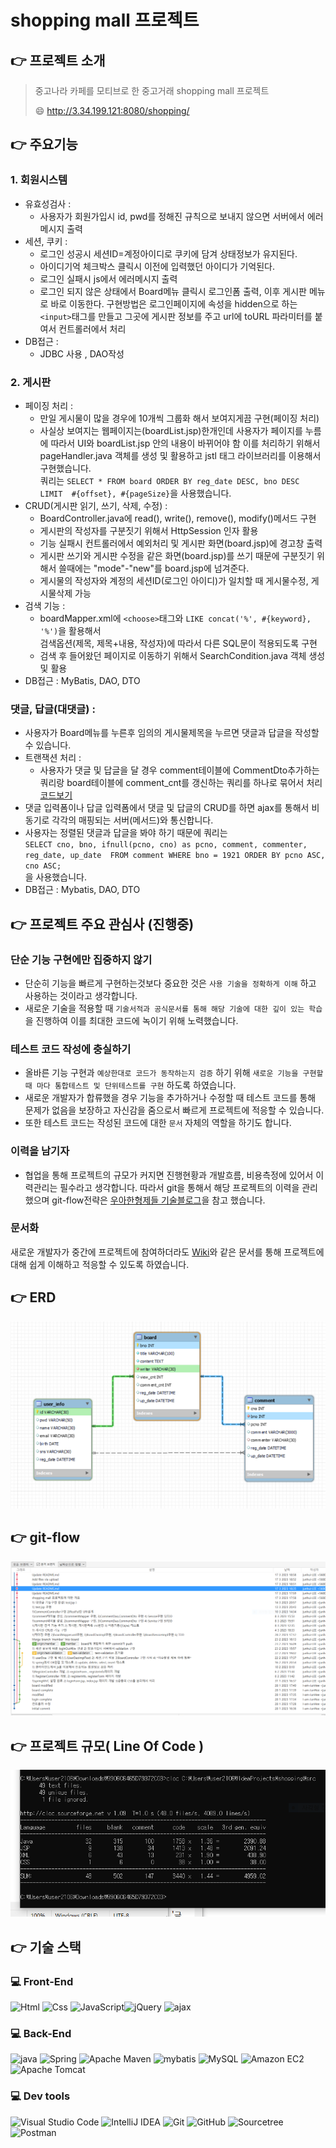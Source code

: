 # shopping mall 프로젝트 


## :point_right: 프로젝트 소개 
> 중고나라 카페를 모티브로 한 중고거래 shopping mall 프로젝트
>
> 😄 http://3.34.199.121:8080/shopping/

## :point_right: 주요기능

### 1. 회원시스템

* 유효성검사 : 
	* 사용자가 회원가입시 id, pwd를 정해진 규칙으로 보내지 않으면 서버에서 에러메시지 출력 
* 세션, 쿠키 : 
	* 로그인 성공시 세션ID=계정아이디로 쿠키에 담겨 상태정보가 유지된다.
	* 아이디기억 체크박스 클릭시 이전에 입력했던 아이디가 기억된다. 
	* 로그인 실패시 js에서 에러메시지 출력
	* 로그인 되지 않은 상태에서 Board메뉴 클릭시 로그인폼 출력, 이후 게시판 메뉴로 바로 이동한다. 구현방법은 로그인페이지에 속성을 hidden으로 하는 `<input>`태그를 만들고 그곳에 게시판 정보를 주고 url에 toURL 파라미터를 붙여서 컨트롤러에서 처리 
* DB접근 : 
	* JDBC 사용 , DAO작성 

### 2. 게시판

* 페이징 처리 : 
	* 만일 게시물이 많을 경우에 10개씩 그룹화 해서 보여지게끔 구현(페이징 처리)
	* 사실상 보여지는 웹페이지는(boardList.jsp)한개인데 사용자가 페이지를 누름에 따라서 UI와 boardList.jsp 안의 내용이 바뀌어야 함 이를 처리하기 위해서 pageHandler.java 객체를 생성 및 활용하고 jstl 태그 라이브러리를 이용해서 구현했습니다. <br> 쿼리는 `SELECT * FROM board ORDER BY reg_date DESC, bno DESC LIMIT  #{offset}, #{pageSize}`을 사용했습니다.
* CRUD(게시판 읽기, 쓰기, 삭제, 수정) : 
	* BoardController.java에 read(), write(), remove(), modify()메서드 구현 
	* 게시판의 작성자를 구분짓기 위해서 HttpSession 인자 활용 
	* 기능 실패시 컨트롤러에서 예외처리 및 게시판 화면(board.jsp)에 경고창 출력 
	* 게시판 쓰기와 게시판 수정을 같은 화면(board.jsp)를 쓰기 때문에 구분짓기 위해서 쓸때에는 "mode"-"new"를 board.jsp에 넘겨준다. 
	* 게시물의 작성자와 계정의 세션ID(로그인 아이디)가 일치할 때 게시물수정, 게시물삭제 가능
* 검색 기능 :
	* boardMapper.xml에 `<choose>`태그와 `LIKE concat('%', #{keyword}, '%')`을 활용해서 <br>검색옵션(제목, 제목+내용, 작성자)에 따라서 다른 SQL문이 적용되도록 구현 
	* 검색 후 들어왔던 페이지로 이동하기 위해서 SearchCondition.java 객체 생성 및 활용 
* DB접근 : MyBatis, DAO, DTO


### 댓글, 답글(대댓글) :

* 사용자가 Board메뉴를 누른후 임의의 게시물제목을 누르면 댓글과 답글을 작성할 수 있습니다. 
* 트랜잭션 처리 : 
	* 사용자가 댓글 및 답글을 달 경우 comment테이블에 CommentDto추가하는 쿼리랑 board테이블에 comment_cnt를 갱신하는 쿼리를 하나로 묶어서 처리 [코드보기](https://github.com/junhui-LEE/shopping/blob/main/src/main/java/org/example/service/CommentServiceImpl.java)
* 댓글 입력폼이나 답글 입력폼에서 댓글 및 답글의 CRUD를 하면 ajax를 통해서 비동기로 각각의 매핑되는 서버(메서드)와 통신합니다. 
* 사용자는 정렬된 댓글과 답글을 봐야 하기 때문에 쿼리는 <br>
`SELECT cno, bno, ifnull(pcno, cno) as pcno, comment, commenter, reg_date, up_date 
FROM comment
WHERE bno = 1921
ORDER BY pcno ASC, cno ASC;` <br> 을 사용했습니다. 
* DB접근 : Mybatis, DAO, DTO







## :point_right: 프로젝트 주요 관심사 (진행중)
### 단순 기능 구현에만 집중하지 않기 
* 단순히 기능을 빠르게 구현하는것보다 중요한 것은 `사용 기술을 정확하게 이해` 하고 사용하는 것이라고 생각합니다. 
* 새로운 기술을 적용할 때 `기술서적과 공식문서를 통해 해당 기술에 대한 깊이 있는 학습` 을 진행하여 이를 최대한 코드에 녹이기 위해 노력했습니다. 
### 테스트 코드 작성에 충실하기 
* 올바른 기능 구현과 `예상한대로 코드가 동작하는지 검증` 하기 위해 `새로운 기능을 구현할 때 마다 통합테스트 및 단위테스트를 구현` 하도록 하였습니다. 
* 새로운 개발자가 합류했을 경우 기능을 추가하거나 수정할 때 테스트 코드를 통해 문제가 없음을 보장하고 자신감을 줌으로서 빠르게 프로젝트에 적응할 수 있습니다. 
* 또한 테스트 코드는 작성된 코드에 대한 `문서` 자체의 역할을 하기도 합니다. 
### 이력을 남기자 
* 협업을 통해 프로젝트의 규모가 커지면 진행현황과 개발흐름, 비용측정에 있어서 이력관리는 필수라고 생각합니다. 따라서 git을 통해서 해당 프로젝트의 이력을 관리했으며 git-flow전략은 [우아한형제들 기술블로그](https://techblog.woowahan.com/2553/)을 참고 했습니다. 
### 문서화
새로운 개발자가 중간에 프로젝트에 참여하더라도 [Wiki](https://github.com/junhui-LEE/shopping/wiki)와 같은 문서를 통해  프로젝트에 대해 쉽게 이해하고 적응할 수 있도록 하였습니다. 

## :point_right: ERD
![shopping mall 프로젝트 ERD](./README_IMAGES/ERD.PNG)

## :point_right: git-flow
![shopping mall 프로젝트 git-flow](./README_IMAGES/git-flow.PNG) 

## :point_right: 프로젝트 규모( Line Of Code )
![shopping mall 프로젝트 cloc](./README_IMAGES/cloc.PNG)

## :point_right: 기술 스택
### 💻 Front-End
<img alt="Html" src ="https://img.shields.io/badge/HTML5-E34F26.svg?&style=for-the-badge&logo=HTML5&logoColor=white"/> <img alt="Css" src ="https://img.shields.io/badge/CSS3-1572B6.svg?&style=for-the-badge&logo=CSS3&logoColor=white"/> <img alt="JavaScript" src ="https://img.shields.io/badge/JavaScriipt-F7DF1E.svg?&style=for-the-badge&logo=JavaScript&logoColor=black"/><img alt="jQuery" src ="https://img.shields.io/badge/jQuery-0769AD.svg?&style=for-the-badge&logo=jQuery&logoColor=white"/> <img alt="ajax" src ="https://img.shields.io/badge/ajax-23C8D2.svg?&style=for-the-badge&logo=ajax&logoColor=white"/>

### 💻 Back-End
<img alt="java" src ="https://img.shields.io/badge/java-FBBA00.svg?&style=for-the-badge&logo=java&logoColor=white"/> <img alt="Spring" src ="https://img.shields.io/badge/Spring-6DB33F.svg?&style=for-the-badge&logo=Spring&logoColor=white"/> 
<img alt="Apache Maven" src ="https://img.shields.io/badge/Apache Maven-C71A36.svg?&style=for-the-badge&logo=Apache Maven&logoColor=white"/> <img alt="mybatis" src ="https://img.shields.io/badge/mybatis-6100A5.svg?&style=for-the-badge&logo=mybatis&logoColor=white"/> <img alt="MySQL" src ="https://img.shields.io/badge/MySQL-4479A1.svg?&style=for-the-badge&logo=MySQL&logoColor=white"/> <img alt="Amazon EC2" src ="https://img.shields.io/badge/Amazon EC2-FF9900.svg?&style=for-the-badge&logo=Amazon EC2&logoColor=white"/> <img alt="Apache Tomcat" src ="https://img.shields.io/badge/Apache Tomcat-F8DC75.svg?&style=for-the-badge&logo=Apache Tomcat&logoColor=white"/> 

### 💻 Dev tools
<img alt="Visual Studio Code" src ="https://img.shields.io/badge/Visual Studio Code-007ACC.svg?&style=for-the-badge&logo=Visual Studio Code&logoColor=white"/> <img alt="IntelliJ IDEA" src ="https://img.shields.io/badge/IntelliJ IDEA-000000.svg?&style=for-the-badge&logo=IntelliJ IDEA&logoColor=white"/> <img alt="Git" src ="https://img.shields.io/badge/Git-F05032.svg?&style=for-the-badge&logo=Git&logoColor=white"/> <img alt="GitHub" src ="https://img.shields.io/badge/GitHub-181717.svg?&style=for-the-badge&logo=GitHub&logoColor=white"/> <img alt="Sourcetree" src ="https://img.shields.io/badge/Sourcetree-0052CC.svg?&style=for-the-badge&logo=Sourcetree&logoColor=white"/> <img alt="Postman" src ="https://img.shields.io/badge/Postman-FF6C37.svg?&style=for-the-badge&logo=Postman&logoColor=white"/> 

